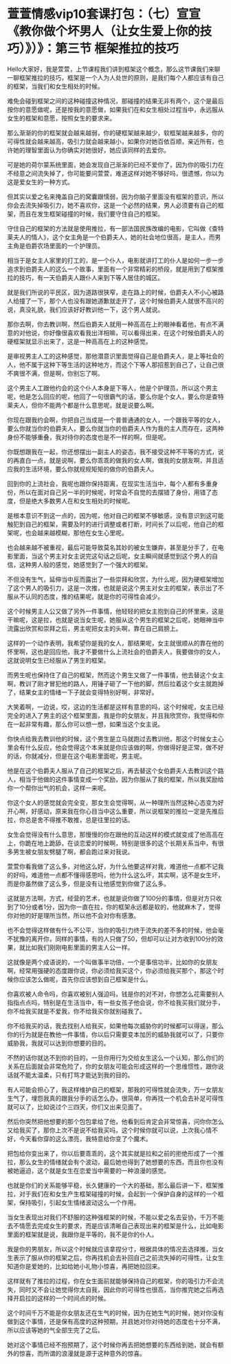 # 萱萱情感vip10套课打包：（七）宣宣《教你做个坏男人（让女生爱上你的技巧）》）》：第三节 框架推拉的技巧

Hello大家好，我是萱萱，上节课程我们讲到框架这个概念，那么这节课我们来聊一聊框架推拉的技巧，框架是一个人为人处世的原则，是我们每个人都应该有自己的框架，当我们和女生相处的时候。

难免会碰到框架之间的这种碰撞这种情况，那碰撞的结果无非有两个，这个是最后按你的意愿做呢，还是按我的意愿做，如果我们在和女生相处过程当中，永远服从女生的框架和意愿，按照女生的要求来。

那么渐渐的你的框架就会越来越弱，你的硬框架越来越少，软框架越来越多，你的可得性就会越来越高，吸引力就会越来越小，如果你对她百依百顺，亲近所有，也许她的理智里面认为你确实对她很好，她应该同样的去爱你。

可是她的荷尔蒙系统里面，她会发现自己渐渐的已经不爱你了，因为你的吸引力在不经意之间流失掉了，你可能要问萱萱，难道这样对她不够好吗，很遗憾，你以为这是爱女生的一种方式。

但其实以爱之名来掩盖自己的窝囊跟懦弱，因为你脑子里面没有框架的意识，所以你会去流失掉吸引力，她不喜欢你，这是一个必然的结果，男人必须要有自己的框架，而且在发生框架碰撞的时候，我们要守住自己的框架。

守住自己的框架的方法就是使用推拉，有一部法国民族改编的电影，它叫做《查特莱夫人的情人》，这个女主角是一个伯爵夫人，她的社会地位很高，是主人，而男主角是伯爵农场里面的一个护理员。

相当于是女主人家里的打工的，是一个仆人，电影就讲打工的仆人是如何一步一步追求到伯爵夫人的这么一个故事，里面有一个非常精彩的桥段，就是用到了框架推拉的技巧，有一天伯爵夫人跟仆人来到下等人居住的城区。

就是我们所说的平民区，因为道路很狭窄，走在路上的时候，伯爵夫人不小心被路人给撞了一下，那个人也没有跟她道歉就走开了，这个时候伯爵夫人就很不高兴的说，真没礼貌，我们应该好好教训他一下，这个男人就说。

那你去啊，你去教训啊，然后伯爵夫人就用一种高高在上的眼神看着他，有点不满意的对他说，你好像很喜欢看我出洋相嘛，可以看得出来，在这个时候伯爵夫人的硬框架就显示出来了，这是一种高高在上的这种感觉。

是审视男主人工的这种感觉，那他潜意识里面觉得自己是伯爵夫人，是上等社会的人，他不属于这种下等生活的这种地方，而这个下等人那招惹到自己了，让自己很不爽很不满，但是啊，你别忘了啊。

这个男主人工跟他约会的这个仆人本身是下等人，他是个护理员，所以这个男主呢，他是怎么回应的呢，他回了一句很霸气的话，要么你是个女人，要么你是查特莱夫人，但你不能两个都是什么意思呢，就是说要么啊。

你现在跟我约会啊，你把自己当成是一个普普通通的女人，一个跟我平等的女人，要么你就当你的伯爵夫人，要么你就当你的伯爵夫人作为我的主人而存在，这两种身份不能够重叠，我对待你的态度也是不一样的啊，但是呢。

你既想跟我在一起，你还想摆出一副主人的姿态，我不接受这种不平等的方式，说的再直白一点，就是说啊，要么你乖乖的做我的女人啊，做我的女朋友啊，并且适应我的生活环境，要么你就规规矩矩的做你的伯爵夫人。

回到你的上流社会，我呢也跟你保持距离，在现实生活当中，每个人都有多重身份，所以在面对自己另一半的时候呢，时常会不自觉的去摆错了身份，用错了态度，但是绝大多数男人在和女生相处的时候呢。

是根本意识不到这一点的，因为呢，他对自己的框架不够敏感，没有意识到这可能触犯到自己的框架，需要及时的进行调整或者打断，时间长了以后呢，他自己的框架呢，也会越来越模糊，那他在女生心里呢。

也会越来越不被重视，最后可能导致莫名其妙的被女生嫌弃，甚至是分手了，在电影里面，当这个男主对女主说完这句话之后呢，女主瞬间就感觉到这个男人的自信，这种男人般的感觉，她感觉到了一个强大的框架。

不但没有生气，延伸当中反而露出了一些崇拜和欣赏，为什么呢，因为硬框架增加了这个男人的吸引力，这是一次推，也就是说这个男主对女主的框架，表示出了不服从不认同的态度，推的结果呢，就是你的可得性会减少。

这个时候男主人公又做了另外一件事情，他轻轻的把女主抱到自己的怀里来，这是干嘛呢，这是拉，也就是说当女生呢，她服从这个男生的框架之后呢，她眼神当中流露出欣赏和崇拜之后，男主呢把女主的头啊，靠在自己肩膀上。

这样的一个动作表明，我希望你是我的女人，那结果呢，女主就很顺从的靠在他的怀里啊，这也是回应他，我才不要做什么上流社会的伯爵夫人，我要做你的女人，这就说明女生已经服从了男生的框架。

而男生呢也保持住了自己的框架，然而这个男生又做了一件事情，他去替这个女主啊，教训了刚才冒犯他的路人，用锤子砸了一下他的脚，然后拉着这个女主就跑掉了，结果女主的情绪一下子就会变得特别好啊，非常好。

大笑着啊，一边说，哎，这边的生活都是这样有意思的吗，这个时候呢，女主已经完全的进入了男主的这个框架里面，我是你的女朋友，并且我欣赏你，我觉得和你在一起非常有趣，那么你可以想一想，如果当这个女主说。

你快点给我去教训他的时候，这个男生是立马就跑过去教训他，那这个时候女主心里会有什么反应，他会觉得这个本来就是你应该做的啊，你做得好是正常，做不好的话，你就减分，但是在这个电影里面呢，男主呢。

他是在这个伯爵夫人服从了自己的框架之后，再去替这个女伯爵夫人去教训这个路人，相当于他做的这件事情变成一个奖励，因为你服从了我的框架，所以我奖励给你一个帮你出气的机会，这样一来呢。

你这个女人的感觉就会完全变，那女生会觉得啊，从一种理所当然这种心态变为好开心啊，好感动，原来我在你心目当中这么重要，所以说框架的推拉一定是先推后拉，你总是舍不得推不敢推，总是往里拉的话。

女生会觉得没有什么意思，那慢慢的你在跟他的互动这样的模式就变成了他高高在上，你跪在地上跪舔，在谈恋爱的时候啊，特别是很多的这个长期关系当中，有很多男生被女朋友劈腿了啊，都会跑过来对我说。

萱萱你看我做了这么多，对他这么好，为什么他要这样对我，难道他一点都不记我的好吗，难道他一点都不懂得感恩吗，他为什么这么坏，其实啊，这不是女生坏，而是你虽然做了这么多，但是没有让他感觉到你做了这么多。

这就是方法啊，方式，经营的艺术，也就是说你做了100分的事情，但是对方只收到了10分或者1分，因为你一直在拉，你的框架永远都是软的，他就麻木了，觉得你对他的好是理所当然，所以他不会对你有感激。

也不会觉得这样做有什么不公平，当你的吸引力终于流失的差不多的时候，他会毫不犹豫的离开你，同样的事情，有的人只做了50，但却可以让对方收到100分的效果，就比如我们刚刚电影里面的男主人公一样。

这就像是两个成语说的，一个叫做事半功倍，一个是事倍功半，比如你的女朋友啊，经常用强硬的态度跟你说，你必须给我买这个，你必须给我买那个，那这个时候你应该怎么做呢，首先你应该想到自己框架是什么。

你喜欢被人命令吗，你喜欢被别人强迫吗，钱是你的对不对，你想怎么花需要别人指指点点吗，特别是在生活当中，有一些女孩子他会说，你不给我买我们就分手，你不给我买就是不爱我，你不给我买你就别碰我了。

你不给我买的话，我去找别人给我买，如果他每次威胁你的时候都可以得逞，那么你的行为就是在教他一件事情，你以后只需要变本加厉的威胁我就可以了，只要你威胁我，我就可以达到你想要的目的。

不然的话你就达不到你的目的，一旦你用行为交给女生这么一个认知，那么你们的关系在后面就会非常危险了，你的女朋友可能会形成这样的一个思维惯性，跟你说话就不能太温柔，只有打骂才能达到我的目的。

有人可能会担心了，我这样维护自己的框架，那我的可得性就会流失，万一女朋友生气了，埋怨我真的跟我分手的话怎么办，很简单，你再找一个机会去补足可得性就可以了，比如说过个三四天，你们又出来见面了。

然后你突然把他想要的那个包包拿给了他，他看到后肯定会非常惊喜，问你你怎么又给我买了，那你上次不是说不给我买吗，这个时候你就可以说，上次我心情不好，今天看你穿的这么漂亮，我特意给你变了个魔术。

把包给你变出来了，你以后要乖乖的，这个其实就是拉和之前的拒绝形成了一个推拉，那么女生的情绪就会有个波动，最后她也得到了她想要的东西，而且你也没有被她逼迫，这个就是女生在恋爱当中需要的一种浪漫的感觉。

也就是你们的关系能够平稳，长久健康的一个大的基础，那么最后讲一下，框架推拉，对于我们在和女生产生框架碰撞的时候，会起到一个保护自身的这样的一个框架，保持吸引，引起女生情绪波动这么一个作用。

当女生表现出对我们不舒服的这种强框架的时候，不能以爱之名去妥协，千万不能去不情愿去完成女生的要求，而是应该清晰自己表现出来的框架是什么，比如电影里面的框架就是说，我跟你是平等的，我不是你的仆人。

我是你的男朋友，所以这个时候就应该拿捏分寸，根据具体的情况去选择推，当女生表示了服从你的框架之后，你再找机会去补回自己之前流失掉的可得性，让女生知道你是爱她的，比如给她小礼物小惊喜，再把她拉回来。

这样就有了推拉的过程，你在女生面前就能够保持自己的框架，你的吸引力不会流失，同时又不会让她觉得你太自我，因此你的可得性也很高，当你推完她之后再选择开启拉的这样的一个时间点的时候。

这个时间千万不能是你女朋友还在生气的时候，因为在她生气的时候，她对你没有做到这个事情，还是保有高度的这种预期，并且她对你对待她的态度也十分不满，所以应该等她的气全部生完了之后。

她对这个事情已经不抱预期了，这个时候你再去把她想要的东西给到她，就会有额外的惊喜，而所谓的浪漫就是源于这种意外的惊喜。

